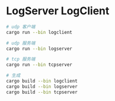 # LogServer LogClient

```bash
# udp 客户端
cargo run --bin logclient

# udp 服务端
cargo run --bin logserver

# tcp 服务端
cargo run --bin tcpserver
```

```bash
# 生成
cargo build --bin logclient
cargo build --bin logserver
cargo build --bin tcpserver
```
